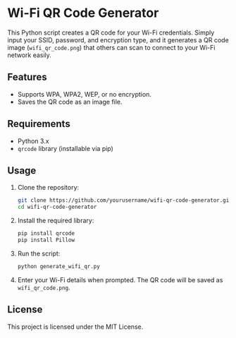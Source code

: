 
# Wi-Fi QR Code Generator

This Python script creates a QR code for your Wi-Fi credentials. Simply input your SSID, password, and encryption type, and it generates a QR code image (`wifi_qr_code.png`) that others can scan to connect to your Wi-Fi network easily.

## Features
- Supports WPA, WPA2, WEP, or no encryption.
- Saves the QR code as an image file.

## Requirements
- Python 3.x
- `qrcode` library (installable via pip)

## Usage
1. Clone the repository:
   ```bash
   git clone https://github.com/yourusername/wifi-qr-code-generator.git
   cd wifi-qr-code-generator
   ```
2. Install the required library:
   ```bash
   pip install qrcode
   pip install Pillow
   ```
3. Run the script:
   ```bash
   python generate_wifi_qr.py
   ```
4. Enter your Wi-Fi details when prompted. The QR code will be saved as `wifi_qr_code.png`.

## License
This project is licensed under the MIT License.
